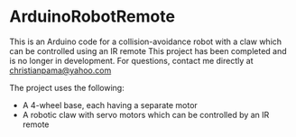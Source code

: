 # ArduinoRobotRemote
This is an Arduino code for a collision-avoidance robot with a claw which can be controlled using an IR remote
This project has been completed and is no longer in development. 
For questions, contact me directly at christianpama@yahoo.com

The project uses the following:
- A 4-wheel base, each having a separate motor
- A robotic claw with servo motors which can be controlled by an IR remote

